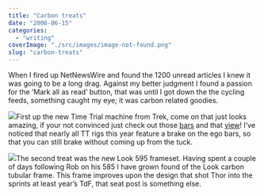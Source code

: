 ```yaml
---
title: "Carbon treats"
date: "2006-06-15"
categories: 
  - "writing"
coverImage: "./src/images/image-not-found.png"
slug: "carbon-treats"
---
```


When I fired up NetNewsWire and found the 1200 unread articles I knew it was going to be a long drag. Against my better judgment I found a passion for the ‘Mark all as read’ button, that was until I got down the the cycling feeds, something caught my eye; it was carbon related goodies.

[![](/images/167628766_8b2f73b7a9_m.jpg)](http://flickr.com/photos/70011121@N00/167628766 "Trek TTX")First up the new Time Trial machine from Trek, come on that just looks amazing, if your not convinced just check out those [bars](http://static.flickr.com/71/167628835_f80b8c665f.jpg) and that [view](http://static.flickr.com/73/167628803_c35382db19.jpg)! I’ve noticed that nearly all TT rigs this year feature a brake on the ego bars, so that you can still brake without coming up from the tuck.

[![](/images/167572896_a3796c1e27_m.jpg)](http://flickr.com/photos/70011121@N00/167572896 "Look 595")The second treat was the new Look 595 frameset. Having spent a couple of days following Rob on his 585 I have grown found of the Look carbon tubular frame. This frame improves upon the design that shot Thor into the sprints at least year’s TdF, that seat post is something else.
